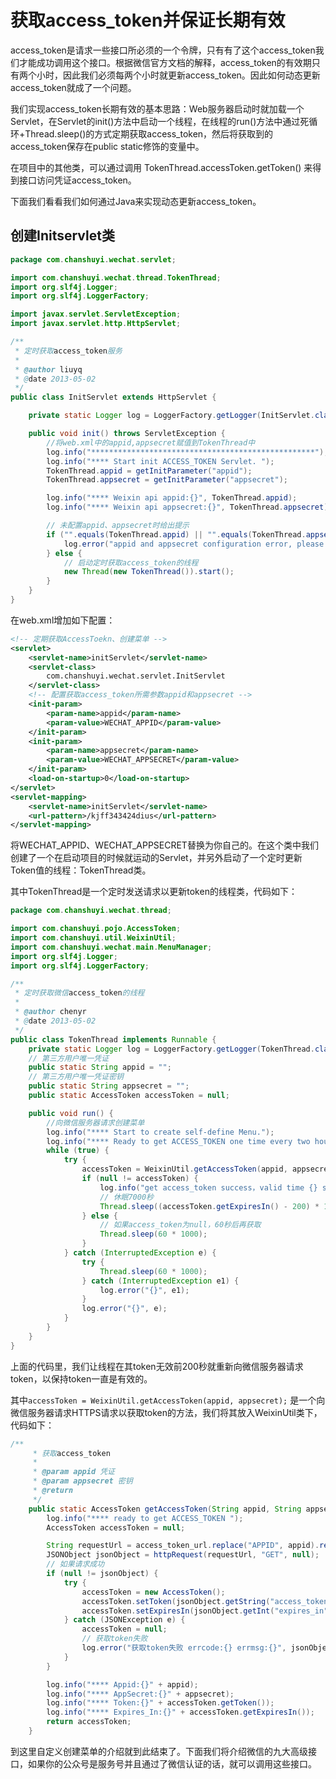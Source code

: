 # 获取access_token并保证长期有效

access_token是请求一些接口所必须的一个令牌，只有有了这个access_token我们才能成功调用这个接口。根据微信官方文档的解释，access_token的有效期只有两个小时，因此我们必须每两个小时就更新access_token。因此如何动态更新access_token就成了一个问题。

我们实现access_token长期有效的基本思路：Web服务器启动时就加载一个Servlet，在Servlet的init()方法中启动一个线程，在线程的run()方法中通过死循环+Thread.sleep()的方式定期获取access_token，然后将获取到的access_token保存在public static修饰的变量中。

在项目中的其他类，可以通过调用 TokenThread.accessToken.getToken() 来得到接口访问凭证access_token。

下面我们看看我们如何通过Java来实现动态更新access_token。

## 创建Initservlet类

```java
package com.chanshuyi.wechat.servlet;

import com.chanshuyi.wechat.thread.TokenThread;
import org.slf4j.Logger;
import org.slf4j.LoggerFactory;

import javax.servlet.ServletException;
import javax.servlet.http.HttpServlet;

/**
 * 定时获取access_token服务
 *
 * @author liuyq
 * @date 2013-05-02
 */
public class InitServlet extends HttpServlet {

    private static Logger log = LoggerFactory.getLogger(InitServlet.class);

    public void init() throws ServletException {
        //将web.xml中的appid,appsecret赋值到TokenThread中
        log.info("**************************************************");
        log.info("**** Start init ACCESS_TOKEN Servlet. ");
        TokenThread.appid = getInitParameter("appid");
        TokenThread.appsecret = getInitParameter("appsecret");

        log.info("**** Weixin api appid:{}", TokenThread.appid);
        log.info("**** Weixin api appsecret:{}", TokenThread.appsecret);

        // 未配置appid、appsecret时给出提示
        if ("".equals(TokenThread.appid) || "".equals(TokenThread.appsecret)) {
            log.error("appid and appsecret configuration error, please check carefully.");
        } else {
            // 启动定时获取access_token的线程
            new Thread(new TokenThread()).start();
        }
    }
}
```

在web.xml增加如下配置：

```xml
<!-- 定期获取AccessToekn、创建菜单 -->
<servlet>
    <servlet-name>initServlet</servlet-name>
    <servlet-class>
        com.chanshuyi.wechat.servlet.InitServlet
    </servlet-class>
    <!-- 配置获取access_token所需参数appid和appsecret -->
    <init-param>
        <param-name>appid</param-name>
        <param-value>WECHAT_APPID</param-value>
    </init-param>
    <init-param>
        <param-name>appsecret</param-name>
        <param-value>WECHAT_APPSECRET</param-value>
    </init-param>
    <load-on-startup>0</load-on-startup>
</servlet>
<servlet-mapping>
    <servlet-name>initServlet</servlet-name>
    <url-pattern>/kjff343424dius</url-pattern>
</servlet-mapping>
```

将WECHAT_APPID、WECHAT_APPSECRET替换为你自己的。在这个类中我们创建了一个在启动项目的时候就运动的Servlet，并另外启动了一个定时更新Token值的线程：TokenThread类。

其中TokenThread是一个定时发送请求以更新token的线程类，代码如下：

```java
package com.chanshuyi.wechat.thread;

import com.chanshuyi.pojo.AccessToken;
import com.chanshuyi.util.WeixinUtil;
import com.chanshuyi.wechat.main.MenuManager;
import org.slf4j.Logger;
import org.slf4j.LoggerFactory;

/**
 * 定时获取微信access_token的线程
 *
 * @author chenyr
 * @date 2013-05-02
 */
public class TokenThread implements Runnable {
    private static Logger log = LoggerFactory.getLogger(TokenThread.class);
    // 第三方用户唯一凭证
    public static String appid = "";
    // 第三方用户唯一凭证密钥
    public static String appsecret = "";
    public static AccessToken accessToken = null;

    public void run() {
        //向微信服务器请求创建菜单
        log.info("**** Start to create self-define Menu.");
        log.info("**** Ready to get ACCESS_TOKEN one time every two hours.");
        while (true) {
            try {
                accessToken = WeixinUtil.getAccessToken(appid, appsecret);
                if (null != accessToken) {
                    log.info("get access_token success，valid time {} second token:{}", accessToken.getExpiresIn(), accessToken.getToken());
                    // 休眠7000秒
                    Thread.sleep((accessToken.getExpiresIn() - 200) * 1000);
                } else {
                    // 如果access_token为null，60秒后再获取
                    Thread.sleep(60 * 1000);
                }
            } catch (InterruptedException e) {
                try {
                    Thread.sleep(60 * 1000);
                } catch (InterruptedException e1) {
                    log.error("{}", e1);
                }
                log.error("{}", e);
            }
        }
    }
}
```

上面的代码里，我们让线程在其token无效前200秒就重新向微信服务器请求token，以保持token一直是有效的。

其中`accessToken = WeixinUtil.getAccessToken(appid, appsecret);` 是一个向微信服务器请求HTTPS请求以获取token的方法，我们将其放入WeixinUtil类下，代码如下：

```java
/**
     * 获取access_token
     *
     * @param appid 凭证
     * @param appsecret 密钥
     * @return
     */
    public static AccessToken getAccessToken(String appid, String appsecret) {
        log.info("**** ready to get ACCESS_TOKEN ");
        AccessToken accessToken = null;

        String requestUrl = access_token_url.replace("APPID", appid).replace("APPSECRET", appsecret);
        JSONObject jsonObject = httpRequest(requestUrl, "GET", null);
        // 如果请求成功
        if (null != jsonObject) {
            try {
                accessToken = new AccessToken();
                accessToken.setToken(jsonObject.getString("access_token"));
                accessToken.setExpiresIn(jsonObject.getInt("expires_in"));
            } catch (JSONException e) {
                accessToken = null;
                // 获取token失败
                log.error("获取token失败 errcode:{} errmsg:{}", jsonObject.getInt("errcode"), jsonObject.getString("errmsg"));
            }
        }

        log.info("**** Appid:{}" + appid);
        log.info("**** AppSecret:{}" + appsecret);
        log.info("**** Token:{}" + accessToken.getToken());
        log.info("**** Expires_In:{}" + accessToken.getExpiresIn());
        return accessToken;
    }
```

到这里自定义创建菜单的介绍就到此结束了。下面我们将介绍微信的九大高级接口，如果你的公众号是服务号并且通过了微信认证的话，就可以调用这些接口。
